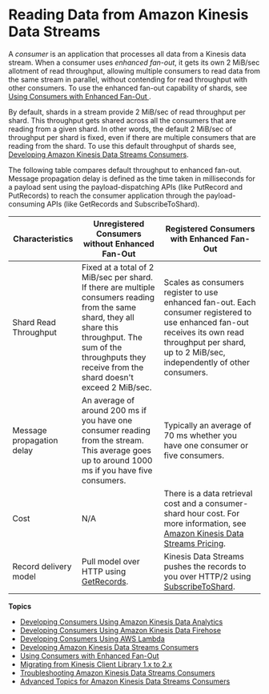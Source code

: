 # Reading Data from Amazon Kinesis Data Streams<a name="building-consumers"></a>

A *consumer* is an application that processes all data from a Kinesis data stream\. When a consumer uses *enhanced fan\-out*, it gets its own 2 MiB/sec allotment of read throughput, allowing multiple consumers to read data from the same stream in parallel, without contending for read throughput with other consumers\. To use the enhanced fan\-out capability of shards, see [Using Consumers with Enhanced Fan\-Out ](introduction-to-enhanced-consumers.md)\.

 By default, shards in a stream provide 2 MiB/sec of read throughput per shard\. This throughput gets shared across all the consumers that are reading from a given shard\. In other words, the default 2 MiB/sec of throughput per shard is fixed, even if there are multiple consumers that are reading from the shard\. To use this default throughput of shards see, [Developing Amazon Kinesis Data Streams Consumers](shared-fan-out-consumers.md)\. 

The following table compares default throughput to enhanced fan\-out\. Message propagation delay is defined as the time taken in milliseconds for a payload sent using the payload\-dispatching APIs \(like PutRecord and PutRecords\) to reach the consumer application through the payload\-consuming APIs \(like GetRecords and SubscribeToShard\)\. 


| Characteristics | Unregistered Consumers without Enhanced Fan\-Out | Registered Consumers with Enhanced Fan\-Out | 
| --- | --- | --- | 
| Shard Read Throughput | Fixed at a total of 2 MiB/sec per shard\. If there are multiple consumers reading from the same shard, they all share this throughput\. The sum of the throughputs they receive from the shard doesn't exceed 2 MiB/sec\. | Scales as consumers register to use enhanced fan\-out\. Each consumer registered to use enhanced fan\-out receives its own read throughput per shard, up to 2 MiB/sec, independently of other consumers\. | 
| Message propagation delay | An average of around 200 ms if you have one consumer reading from the stream\. This average goes up to around 1000 ms if you have five consumers\. | Typically an average of 70 ms whether you have one consumer or five consumers\. | 
| Cost | N/A | There is a data retrieval cost and a consumer\-shard hour cost\. For more information, see [Amazon Kinesis Data Streams Pricing](https://aws.amazon.com/kinesis/streams/pricing)\. | 
| Record delivery model | Pull model over HTTP using [GetRecords](https://docs.aws.amazon.com/kinesis/latest/APIReference/API_GetRecords.html)\. | Kinesis Data Streams pushes the records to you over HTTP/2 using [SubscribeToShard](https://docs.aws.amazon.com/kinesis/latest/APIReference/API_SubscribeToShard.html)\. | 

**Topics**
+ [Developing Consumers Using Amazon Kinesis Data Analytics](kda-consumer.md)
+ [Developing Consumers Using Amazon Kinesis Data Firehose](kdf-consumer.md)
+ [Developing Consumers Using AWS Lambda](lambda-consumer.md)
+ [Developing Amazon Kinesis Data Streams Consumers](shared-fan-out-consumers.md)
+ [Using Consumers with Enhanced Fan\-Out](introduction-to-enhanced-consumers.md)
+ [Migrating from Kinesis Client Library 1\.x to 2\.x](kcl-migration.md)
+ [Troubleshooting Amazon Kinesis Data Streams Consumers](troubleshooting-consumers.md)
+ [Advanced Topics for Amazon Kinesis Data Streams Consumers](advanced-consumers.md)